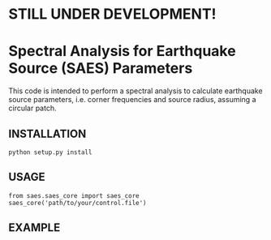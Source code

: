# STILL UNDER DEVELOPMENT!
# Spectral Analysis for Earthquake Source (SAES) Parameters
This code is intended to perform a spectral analysis to calculate earthquake
source parameters, i.e. corner frequencies and source radius, assuming
a circular patch.

## INSTALLATION
```
python setup.py install
```
## USAGE
```
from saes.saes_core import saes_core
saes_core('path/to/your/control.file')
```
## EXAMPLE

